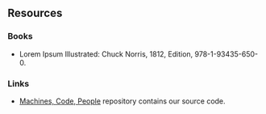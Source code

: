 ## Resources

### Books

* Lorem Ipsum Illustrated: Chuck Norris, 1812, Edition, 978-1-93435-650-0.

### Links

* [Machines, Code, People](https://github.com/Zuehlke/machines-code-people/) repository contains our source code.